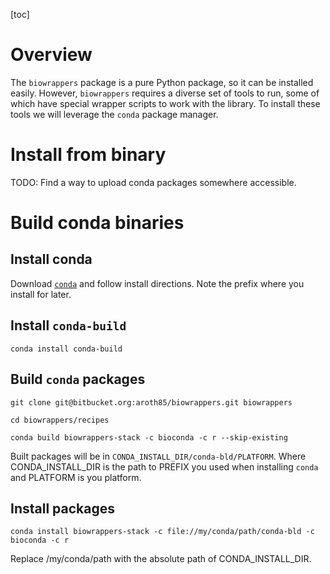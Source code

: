 [toc]

# Overview

The `biowrappers` package is a pure Python package, so it can be installed easily.
However, `biowrappers` requires a diverse set of tools to run, some of which have special wrapper scripts to work with the library.
To install these tools we will leverage the `conda` package manager.

# Install from binary

TODO: Find a way to upload conda packages somewhere accessible.

# Build conda binaries

## Install conda

Download [`conda`](http://conda.pydata.org/miniconda.html) and follow install directions.
Note the prefix where you install for later.

## Install `conda-build`

```
conda install conda-build
```

## Build `conda` packages

```
git clone git@bitbucket.org:aroth85/biowrappers.git biowrappers

cd biowrappers/recipes

conda build biowrappers-stack -c bioconda -c r --skip-existing
```

Built packages will be in `CONDA_INSTALL_DIR/conda-bld/PLATFORM`. 
Where CONDA_INSTALL_DIR is the path to PREFIX you used when installing `conda` and PLATFORM is you platform.

## Install packages

```
conda install biowrappers-stack -c file://my/conda/path/conda-bld -c bioconda -c r
```

Replace /my/conda/path with the absolute path of CONDA_INSTALL_DIR.